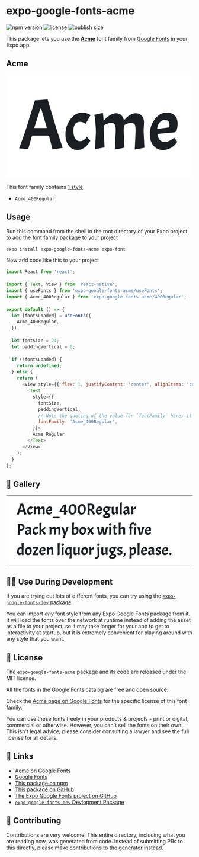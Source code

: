 # expo-google-fonts-acme

![npm version](https://flat.badgen.net/npm/v/expo-google-fonts-acme)
![license](https://flat.badgen.net/github/license/expo/google-fonts)
![publish size](https://flat.badgen.net/packagephobia/install/expo-google-fonts-acme)

This package lets you use the [**Acme**](https://fonts.google.com/specimen/Acme) font family from [Google Fonts](https://fonts.google.com/) in your Expo app.

## Acme

![Acme](./font-family.png)

This font family contains [1 style](#-gallery).

- `Acme_400Regular`

## Usage

Run this command from the shell in the root directory of your Expo project to add the font family package to your project
```sh
expo install expo-google-fonts-acme expo-font
```

Now add code like this to your project
```js
import React from 'react';

import { Text, View } from 'react-native';
import { useFonts } from 'expo-google-fonts-acme/useFonts';
import { Acme_400Regular } from 'expo-google-fonts-acme/400Regular';

export default () => {
  let [fontsLoaded] = useFonts({
    Acme_400Regular,
  });

  let fontSize = 24;
  let paddingVertical = 6;

  if (!fontsLoaded) {
    return undefined;
  } else {
    return (
      <View style={{ flex: 1, justifyContent: 'center', alignItems: 'center' }}>
        <Text
          style={{
            fontSize,
            paddingVertical,
            // Note the quoting of the value for `fontFamily` here; it expects a string!
            fontFamily: 'Acme_400Regular',
          }}>
          Acme Regular
        </Text>
      </View>
    );
  }
};

```

## 🔡 Gallery


||||
|-|-|-|
|![Acme_400Regular](.//400Regular/Acme_400Regular.ttf.png)||||


## 👩‍💻 Use During Development

If you are trying out lots of different fonts, you can try using the [`expo-google-fonts-dev` package](https://github.com/freeboub/google-fonts/tree/master/font-packages/dev#readme).

You can import *any* font style from any Expo Google Fonts package from it. It will load the fonts
over the network at runtime instead of adding the asset as a file to your project, so it may take longer
for your app to get to interactivity at startup, but it is extremely convenient
for playing around with any style that you want.

## 📖 License

The `expo-google-fonts-acme` package and its code are released under the MIT license.

All the fonts in the Google Fonts catalog are free and open source.

Check the [Acme page on Google Fonts](https://fonts.google.com/specimen/Acme) for the specific license of this font family.

You can use these fonts freely in your products & projects - print or digital, commercial or otherwise. However, you can't sell the fonts on their own. This isn't legal advice, please consider consulting a lawyer and see the full license for all details.

## 🔗 Links

- [Acme on Google Fonts](https://fonts.google.com/specimen/Acme)
- [Google Fonts](https://fonts.google.com/)
- [This package on npm](https://www.npmjs.com/package/expo-google-fonts-acme)
- [This package on GitHub](https://github.com/freeboub/google-fonts/tree/master/font-packages/acme)
- [The Expo Google Fonts project on GitHub](https://github.com/freeboub/google-fonts)
- [`expo-google-fonts-dev` Devlopment Package](https://github.com/freeboub/google-fonts/tree/master/font-packages/dev)

## 🤝 Contributing

Contributions are very welcome! This entire directory, including what you are reading now, was generated from code. Instead of submitting PRs to this directly, please make contributions to [the generator](https://github.com/freeboub/google-fonts/tree/master/packages/generator) instead.
